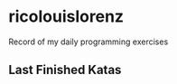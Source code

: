 # ricolouislorenz
Record of my daily programming exercises

## Last Finished Katas
<!-- KATAS:START -->
<!-- KATAS:END -->

